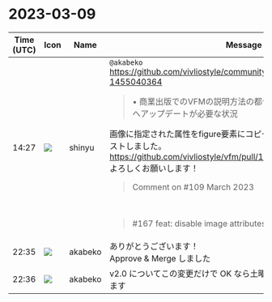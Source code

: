# 2023-03-09

|Time (UTC)|Icon|Name|Message|
|---|---|---|---|
|14:27|![](https://avatars.slack-edge.com/2018-04-27/354445776386_e258f5ed5ba887b08668_72.jpg)|shinyu|`@akabeko`<br><https://github.com/vivliostyle/community/issues/109#issuecomment-1455040364><br><blockquote>• 商業出版でのVFMの説明方法の都合もあり、なるべく早くver.2へアップデートが必要な状況</blockquote>画像に指定された属性をfigure要素にコピーしないようにするプルリクエストしました。<br><https://github.com/vivliostyle/vfm/pull/167><br>よろしくお願いします！<br><blockquote>Comment on #109 March 2023</blockquote><br><blockquote>#167 feat: disable image attributes copy to figure element</blockquote>|
|22:35|![](https://avatars.slack-edge.com/2019-05-15/624511073651_25909952cd7a069ceed2_72.png)|akabeko|ありがとうございます！<br>Approve &amp; Merge しました|
|22:36|![](https://avatars.slack-edge.com/2019-05-15/624511073651_25909952cd7a069ceed2_72.png)|akabeko|v2.0 についてこの変更だけで OK なら土曜午前にリリースしようと思います|
